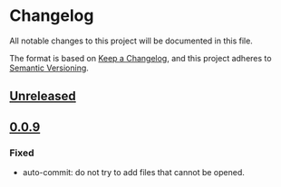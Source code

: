 <!-- markdownlint-disable MD024 -->

# Changelog

All notable changes to this project will be documented in this file.

The format is based on [Keep a Changelog](https://keepachangelog.com/en/1.0.0/), and this project
adheres to [Semantic Versioning](https://semver.org/spec/v2.0.0.html).

## [Unreleased]

## [0.0.9]

### Fixed

- auto-commit: do not try to add files that cannot be opened.

[unreleased]: https://github.com/Tatsh/baldwin/-/compare/v0.0.9...HEAD
[0.0.9]: https://github.com/Tatsh/baldwin/compare/v0.0.8...v0.0.9
